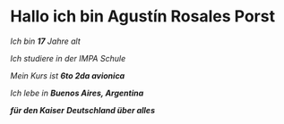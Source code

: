 # Hallo ich bin Agustín Rosales Porst
*Ich bin **17** Jahre alt*

*Ich studiere in der IMPA Schule*

*Mein Kurs ist **6to 2da avionica***

*Ich lebe in **Buenos Aires, Argentina***

***für den Kaiser***
***Deutschland über alles***
